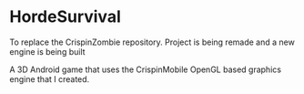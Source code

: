 # HordeSurvival
To replace the CrispinZombie repository. Project is being remade and a new engine is being built

A 3D Android game that uses the CrispinMobile OpenGL based graphics engine that I created.
